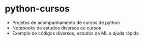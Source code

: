 # python-cursos 
- Projetos de acompanhamento de cursos de python 
- Notebooks de estudos diversos ou cursos
- Exemplo de códigos diversos, estudos de ML e ajuda rápida